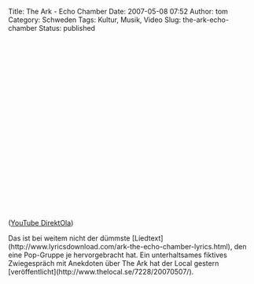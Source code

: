 Title: The Ark - Echo Chamber
Date: 2007-05-08 07:52
Author: tom
Category: Schweden
Tags: Kultur, Musik, Video
Slug: the-ark-echo-chamber
Status: published

<p>
<object width="425" height="350">
<param name="movie" value="http://www.youtube.com/v/U6fOXoBJGlg"></param><param name="wmode" value="transparent"></param>

<embed src="http://www.youtube.com/v/U6fOXoBJGlg" type="application/x-shockwave-flash" wmode="transparent" width="425" height="350">
</embed>
</object>
  
([YouTube DirektOla](http://youtube.com/watch?v=U6fOXoBJGlg))

</p>
Das ist bei weitem nicht der dümmste
[Liedtext](http://www.lyricsdownload.com/ark-the-echo-chamber-lyrics.html),
den eine Pop-Gruppe je hervorgebracht hat. Ein unterhaltsames fiktives
Zwiegespräch mit Anekdoten über The Ark hat der Local gestern
[veröffentlicht](http://www.thelocal.se/7228/20070507/).

